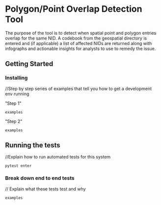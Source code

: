 # Polygon/Point Overlap Detection Tool

The purpose of the tool is to detect when spatial point and polygon entries overlap for the same NID. A codebook from the geospatial directory is entered and (if applicable) a list of affected NIDs are returned along with infographs and actionable insights for analysts to use to remedy the issue. 

## Getting Started

### Installing
//Step by step series of examples that tell you how to get a development env running

"Step 1"
```
examples
```
"Step 2"
```
examples
```
## Running the tests
//Explain how to run automated tests for this system
```
pytest enter
```
### Break down end to end tests
// Explain what these tests test and why
```
examples
```
